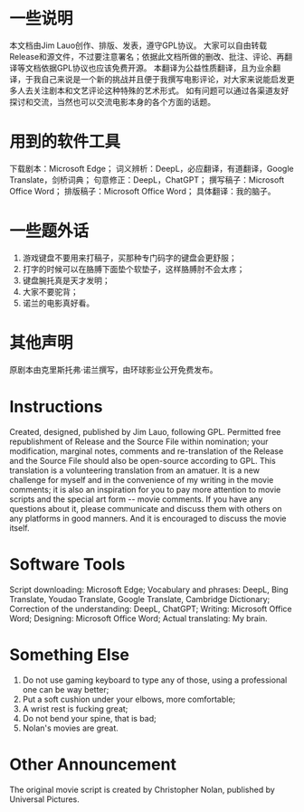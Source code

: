 # 一些说明
本文档由Jim Lauo创作、排版、发表，遵守GPL协议。
大家可以自由转载Release和源文件，不过要注意署名；依据此文档所做的删改、批注、评论、再翻译等文档依据GPL协议也应该免费开源。
本翻译为公益性质翻译，且为业余翻译，于我自己来说是一个新的挑战并且便于我撰写电影评论，对大家来说能启发更多人去关注剧本和文艺评论这种特殊的艺术形式。
如有问题可以通过各渠道友好探讨和交流，当然也可以交流电影本身的各个方面的话题。
# 用到的软件工具
下载剧本：Microsoft Edge；
词义辨析：DeepL，必应翻译，有道翻译，Google Translate，剑桥词典；
句意修正：DeepL，ChatGPT；
撰写稿子：Microsoft Office Word；
排版稿子：Microsoft Office Word；
具体翻译：我的脑子。
# 一些题外话
1. 游戏键盘不要用来打稿子，买那种专门码字的键盘会更舒服；
2. 打字的时候可以在胳膊下面垫个软垫子，这样胳膊肘不会太疼；
3. 键盘腕托真是天才发明；
4. 大家不要驼背；
5. 诺兰的电影真好看。
# 其他声明
原剧本由克里斯托弗·诺兰撰写，由环球影业公开免费发布。

# Instructions
Created, designed, published by Jim Lauo, following GPL. 
Permitted free republishment of Release and the Source File within nomination; your modification, marginal notes, comments and re-translation of the Release and the Source File should also be open-source according to GPL. 
This translation is a volunteering translation from an amatuer. It is a new challenge for myself and in the convenience of my writing in the movie comments; it is also an inspiration for you to pay more attention to movie scripts and the special art form -- movie comments. 
If you have any questions about it, please communicate and discuss them with others on any platforms in good manners. And it is encouraged to discuss the movie itself. 
# Software Tools
Script downloading: Microsoft Edge; 
Vocabulary and phrases: DeepL, Bing Translate, Youdao Translate, Google Translate, Cambridge Dictionary; 
Correction of the understanding: DeepL, ChatGPT; 
Writing: Microsoft Office Word; 
Designing: Microsoft Office Word; 
Actual translating: My brain. 
# Something Else
1. Do not use gaming keyboard to type any of those, using a professional one can be way better; 
2. Put a soft cushion under your elbows, more comfortable; 
3. A wrist rest is fucking great; 
4. Do not bend your spine, that is bad; 
5. Nolan's movies are great. 
# Other Announcement
The original movie script is created by Christopher Nolan, published by Universal Pictures. 
